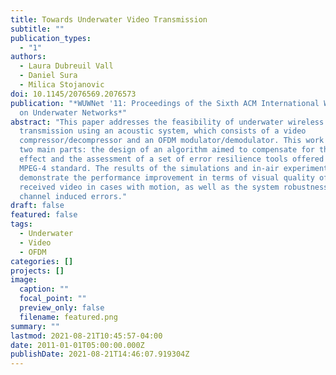 ```yaml
---
title: Towards Underwater Video Transmission
subtitle: ""
publication_types:
  - "1"
authors:
  - Laura Dubreuil Vall
  - Daniel Sura
  - Milica Stojanovic
doi: 10.1145/2076569.2076573
publication: "*WUWNet '11: Proceedings of the Sixth ACM International Workshop
  on Underwater Networks*"
abstract: "This paper addresses the feasibility of underwater wireless video
  transmission using an acoustic system, which consists of a video
  compressor/decompressor and an OFDM modulator/demodulator. This work includes
  two main parts: the design of an algorithm aimed to compensate for the Doppler
  effect and the assessment of a set of error resilience tools offered by the
  MPEG-4 standard. The results of the simulations and in-air experiments
  demonstrate the performance improvement in terms of visual quality of the
  received video in cases with motion, as well as the system robustness against
  channel induced errors."
draft: false
featured: false
tags:
  - Underwater
  - Video
  - OFDM
categories: []
projects: []
image:
  caption: ""
  focal_point: ""
  preview_only: false
  filename: featured.png
summary: ""
lastmod: 2021-08-21T10:45:57-04:00
date: 2011-01-01T05:00:00.000Z
publishDate: 2021-08-21T14:46:07.919304Z
---
```

